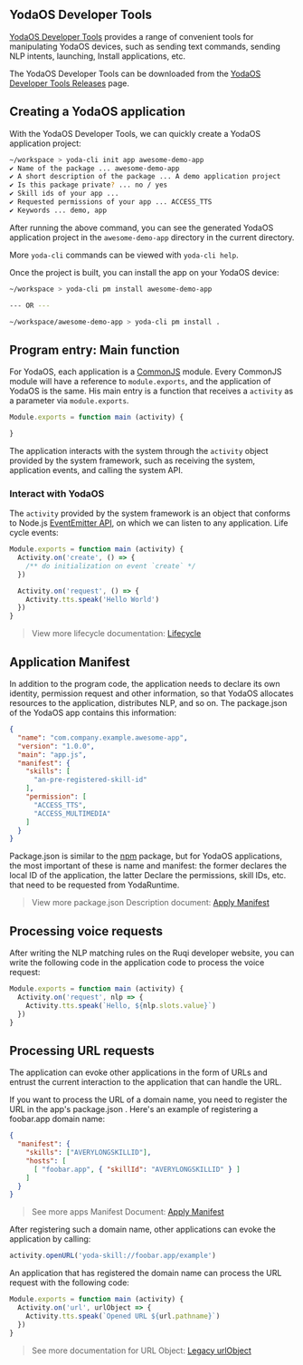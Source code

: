 ## YodaOS Developer Tools

[YodaOS Developer Tools](https://github.com/yodaos-project/yoda-platform-tools) provides a range of convenient tools for manipulating YodaOS devices, such as sending text commands, sending NLP intents, launching, Install applications, etc.

The YodaOS Developer Tools can be downloaded from the [YodaOS Developer Tools Releases](https://github.com/yodaos-project/yoda-platform-tools/releases) page.

## Creating a YodaOS application

With the YodaOS Developer Tools, we can quickly create a YodaOS application project:

```bash
~/workspace > yoda-cli init app awesome-demo-app
✔ Name of the package ... awesome-demo-app
✔ A short description of the package ... A demo application project
✔ Is this package private? ... no / yes
✔ Skill ids of your app ...
✔ Requested permissions of your app ... ACCESS_TTS
✔ Keywords ... demo, app
```

After running the above command, you can see the generated YodaOS application project in the `awesome-demo-app` directory in the current directory.

More `yoda-cli` commands can be viewed with `yoda-cli help`.

Once the project is built, you can install the app on your YodaOS device:

```bash
~/workspace > yoda-cli pm install awesome-demo-app

--- OR ---

~/workspace/awesome-demo-app > yoda-cli pm install .
```

## Program entry: Main function

For YodaOS, each application is a [CommonJS](https://nodejs.org/docs/latest/api/modules.html) module. Every CommonJS module will have a reference to `module.exports`, and the application of YodaOS is the same. His main entry is a function that receives a `activity` as a parameter via `module.exports`.

```javascript
Module.exports = function main (activity) {

}
```

The application interacts with the system through the `activity` object provided by the system framework, such as receiving the system, application events, and calling the system API.

### Interact with YodaOS

The `activity` provided by the system framework is an object that conforms to Node.js [EventEmitter API](https://nodejs.org/docs/latest/api/events.html#events_events), on which we can listen to any application. Life cycle events:

```javascript
Module.exports = function main (activity) {
  Activity.on('create', () => {
    /** do initialization on event `create` */
  })

  Activity.on('request', () => {
    Activity.tts.speak('Hello World')
  })
}
```

> View more lifecycle documentation: [Lifecycle](./02-lifetime.md)

## Application Manifest

In addition to the program code, the application needs to declare its own identity, permission request and other information, so that YodaOS allocates resources to the application, distributes NLP, and so on. The package.json of the YodaOS app contains this information:

```json
{
  "name": "com.company.example.awesome-app",
  "version": "1.0.0",
  "main": "app.js",
  "manifest": {
    "skills": [
      "an-pre-registered-skill-id"
    ],
    "permission": [
      "ACCESS_TTS",
      "ACCESS_MULTIMEDIA"
    ]
  }
}
```

Package.json is similar to the [npm](https://www.npmjs.com/) package, but for YodaOS applications, the most important of these is name and manifest: the former declares the local ID of the application, the latter Declare the permissions, skill IDs, etc. that need to be requested from YodaRuntime.

> View more package.json Description document: [Apply Manifest](./04-app-manifest.md)

## Processing voice requests

After writing the NLP matching rules on the Ruqi developer website, you can write the following code in the application code to process the voice request:

```javascript
Module.exports = function main (activity) {
  Activity.on('request', nlp => {
    Activity.tts.speak(`Hello, ${nlp.slots.value}`)
  })
}
```

## Processing URL requests

The application can evoke other applications in the form of URLs and entrust the current interaction to the application that can handle the URL.

If you want to process the URL of a domain name, you need to register the URL in the app's package.json . Here's an example of registering a foobar.app domain name:

```json
{
  "manifest": {
    "skills": ["AVERYLONGSKILLID"],
    "hosts": [
      [ "foobar.app", { "skillId": "AVERYLONGSKILLID" } ]
    ]
  }
}
```

> See more apps Manifest Document: [Apply Manifest](./04-app-manifest.md#manifesthosts)

After registering such a domain name, other applications can evoke the application by calling:

```javascript
activity.openURL('yoda-skill://foobar.app/example')
```

An application that has registered the domain name can process the URL request with the following code:

```javascript
Module.exports = function main (activity) {
  Activity.on('url', urlObject => {
    Activity.tts.speak(`Opened URL ${url.pathname}`)
  })
}
```

> See more documentation for URL Object: [Legacy urlObject](https://nodejs.org/docs/latest/api/url.html#url_legacy_urlobject)
